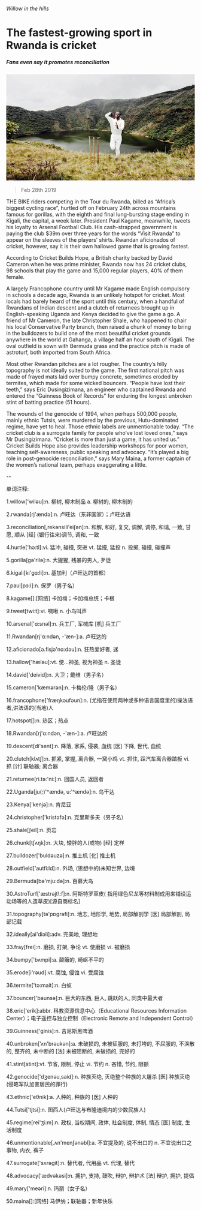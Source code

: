 ###### Willow in the hills

# The fastest-growing sport in Rwanda is cricket 

##### Fans even say it promotes reconciliation 

![image](images/20190302_MAP003_0.jpg) 

> Feb 28th 2019 

THE BIKE riders competing in the Tour du Rwanda, billed as “Africa’s biggest cycling race”, hurtled off on February 24th across mountains famous for gorillas, with the eighth and final lung-bursting stage ending in Kigali, the capital, a week later. President Paul Kagame, meanwhile, tweets his loyalty to Arsenal Football Club. His cash-strapped government is paying the club $39m over three years for the words “Visit Rwanda” to appear on the sleeves of the players’ shirts. Rwandan aficionados of cricket, however, say it is their own hallowed game that is growing fastest. 

According to Cricket Builds Hope, a British charity backed by David Cameron when he was prime minister, Rwanda now has 24 cricket clubs, 98 schools that play the game and 15,000 regular players, 40% of them female. 

A largely Francophone country until Mr Kagame made English compulsory in schools a decade ago, Rwanda is an unlikely hotspot for cricket. Most locals had barely heard of the sport until this century, when a handful of Rwandans of Indian descent and a clutch of returnees brought up in English-speaking Uganda and Kenya decided to give the game a go. A friend of Mr Cameron, the late Christopher Shale, who happened to chair his local Conservative Party branch, then raised a chunk of money to bring in the bulldozers to build one of the most beautiful cricket grounds anywhere in the world at Gahanga, a village half an hour south of Kigali. The oval outfield is sown with Bermuda grass and the practice pitch is made of astroturf, both imported from South Africa. 

Most other Rwandan pitches are a lot rougher. The country’s hilly topography is not ideally suited to the game. The first national pitch was made of frayed mats laid over bumpy concrete, sometimes eroded by termites, which made for some wicked bouncers. “People have lost their teeth,” says Eric Dusingizimana, an engineer who captained Rwanda and entered the “Guinness Book of Records” for enduring the longest unbroken stint of batting practice (51 hours). 

The wounds of the genocide of 1994, when perhaps 500,000 people, mainly ethnic Tutsis, were murdered by the previous, Hutu-dominated regime, have yet to heal. Those ethnic labels are unmentionable today. “The cricket club is a surrogate family for people who’ve lost loved ones,” says Mr Dusingizimana. “Cricket is more than just a game, it has united us.” Cricket Builds Hope also provides leadership workshops for poor women, teaching self-awareness, public speaking and advocacy. “It’s played a big role in post-genocide reconciliation,” says Mary Maina, a former captain of the women’s national team, perhaps exaggerating a little. 

-- 

 单词注释:

1.willow['wilәu]:n. 柳树, 柳木制品 a. 柳树的, 柳木制的 

2.rwanda[rj'ændә]:n. 卢旺达（东非国家）；卢旺达语 

3.reconciliation[,rekәnsili'eiʃәn]:n. 和解, 和好, 复交, 调解, 调停, 和谐, 一致, 甘愿, 顺从 [经] (银行往来)调节, 调和, 一致 

4.hurtle['hә:tl]:vi. 猛冲, 碰撞, 突进 vt. 猛撞, 猛投 n. 投掷, 碰撞, 碰撞声 

5.gorilla[gә'rilә]:n. 大猩猩, 残暴的男人, 歹徒 

6.kigali[ki'ɡɑ:li]:n. 基加利（卢旺达的首都） 

7.paul[pɔ:l]:n. 保罗（男子名） 

8.kagame[]:[网络] 卡加梅；卡加梅总统；卡根 

9.tweet[twi:t]:vi. 啁啾 n. 小鸟叫声 

10.arsenal['ɑ:snәl]:n. 兵工厂, 军械库 [机] 兵工厂 

11.Rwandan[rj'ɑ:ndәn, -'æn-]:a. 卢旺达的 

12.aficionado[ә.fisjә'nɑ:dәu]:n. 狂热爱好者, 迷 

13.hallow['hælәu]:vt. 使...神圣, 视为神圣 n. 圣徒 

14.david['deivid]:n. 大卫；戴维（男子名） 

15.cameron['kæmәrәn]:n. 卡梅伦/隆（男子名） 

16.francophone['fræŋkәufәun]:n. (尤指在使用两种或多种语言国度里的)操法语者,讲法语的(当地)人 

17.hotspot[]:n. 热区；热点 

18.Rwandan[rj'ɑ:ndәn, -'æn-]:a. 卢旺达的 

19.descent[di'sent]:n. 降落, 家系, 侵袭, 血统 [医] 下降, 世代, 血统 

20.clutch[klʌtʃ]:n. 抓紧, 掌握, 离合器, 一窝小鸡 vt. 抓住, 踩汽车离合器踏板 vi. 抓 [计] 联轴器; 离合器 

21.returnee[ri.tә:'ni:]:n. 回国人员, 返回者 

22.Uganda[ju(:)'^ændә, u:'^ændә]:n. 乌干达 

23.Kenya['kenjә]:n. 肯尼亚 

24.christopher['kristәfә]:n. 克里斯多夫（男子名） 

25.shale[ʃeil]:n. 页岩 

26.chunk[tʃʌŋk]:n. 大块, 矮胖的人(或物) [经] 定样 

27.bulldozer['buldәuzә]:n. 推土机 [化] 推土机 

28.outfield['autfi:ld]:n. 外场, (思想中的)未知世界, 边境 

29.Bermuda[bә'mju:dә]:n. 百慕大岛 

30.AstroTurf['æstrәjt\\:f]:n. 阿斯特罗草皮( 指用绿色尼龙等材料制成用来铺设运动场等的人造草皮)[源自商标名] 

31.topography[tә'pɒgrәfi]:n. 地志, 地形学, 地势, 局部解剖学 [医] 局部解剖, 局部记载 

32.ideally[ai'diәli]:adv. 完美地, 理想地 

33.fray[frei]:n. 磨损, 打架, 争论 vt. 使磨损 vi. 被磨损 

34.bumpy['bʌmpi]:a. 颠簸的, 崎岖不平的 

35.erode[i'rәud]:vt. 腐蚀, 侵蚀 vi. 受腐蚀 

36.termite['tә:mait]:n. 白蚁 

37.bouncer['baunsә]:n. 巨大的东西, 巨人, 跳跃的人, 同类中最大者 

38.eric['erik]:abbr. 科教资源信息中心（Educational Resources Information Center）；电子遥控与独立控制（Electronic Remote and Independent Control） 

39.Guinness['ginis]:n. 吉尼斯黑啤酒 

40.unbroken['ʌn'brәukәn]:a. 未破损的, 未被征服的, 未打垮的, 不屈服的, 不涣散的, 整齐的, 未中断的 [法] 未被阻断的, 未破损的, 完好的 

41.stint[stint]:vt. 节省, 限制, 停止 vi. 节约 n. 吝惜, 节约, 限额 

42.genocide['dʒenәu,said]:n. 种族灭绝, 灭绝整个种族的大屠杀 [医] 种族灭绝(侵略军队加害居民的罪行) 

43.ethnic['eθnik]:a. 人种的, 种族的 [医] 人种的 

44.Tutsi['tjtsi]:n. 图西人(卢旺达与布隆迪境内的少数民族人) 

45.regime[rei'ʒi:m]:n. 政权, 当权期间, 政体, 社会制度, 体制, 情态 [医] 制度, 生活制度 

46.unmentionable[.ʌn'menʃәnәbl]:a. 不宜提及的, 说不出口的 n. 不宜说出口之事物, 内衣, 裤子 

47.surrogate['sʌrәgit]:n. 替代者, 代用品 vt. 代理, 替代 

48.advocacy['ædvәkәsi]:n. 拥护, 支持, 鼓吹, 辩护, 辩护术 [法] 辩护, 拥护, 提倡 

49.mary['meәri]:n. 玛丽（女子名） 

50.maina[]:[网络] 马伊纳；联轴器；新年快乐 

